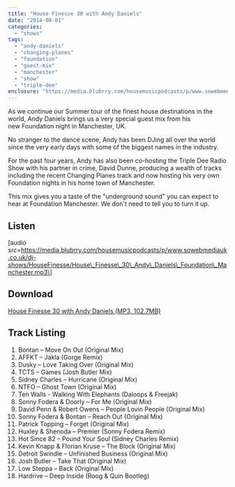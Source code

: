 ```yaml
---
title: "House Finesse 30 with Andy Daniels"
date: "2014-08-01"
categories: 
  - "shows"
tags: 
  - "andy-daniels"
  - "changing-planes"
  - "foundation"
  - "guest-mix"
  - "manchester"
  - "show"
  - "triple-dee"
enclosure: "https://media.blubrry.com/housemusicpodcasts/p/www.sowebmediauk.co.uk/dj-shows/HouseFinesse/House_Finesse_30_Andy_Daniels_Foundation_Manchester.mp3 0 audio/mpeg "
---
```


As we continue our Summer tour of the finest house destinations in the world, Andy Daniels brings us a very special guest mix from his new Foundation night in Manchester, UK.

No stranger to the dance scene, Andy has been DJing all over the world since the very early days with some of the biggest names in the industry.

For the past four years, Andy has also been co-hosting the Triple Dee Radio Show with his partner in crime, David Dunne, producing a wealth of tracks including the recent Changing Planes track and now hosting his very own Foundation nights in his home town of Manchester.

This mix gives you a taste of the "underground sound" you can expect to hear at Foundation Manchester. We don't need to tell you to turn it up.

## Listen

\[audio src=https://media.blubrry.com/housemusicpodcasts/p/www.sowebmediauk.co.uk/dj-shows/HouseFinesse/House\_Finesse\_30\_Andy\_Daniels\_Foundation\_Manchester.mp3\]

## Download

[House Finesse 30 with Andy Daniels (MP3, 102.7MB)](https://media.blubrry.com/housemusicpodcasts/p/www.sowebmediauk.co.uk/dj-shows/HouseFinesse/House_Finesse_30_Andy_Daniels_Foundation_Manchester.mp3)

## Track Listing

1. Bontan – Move On Out (Original Mix)
2. AFFKT – Jakla (Gorge Remix)
3. Dusky – Love Taking Over (Original Mix)
4. TCTS – Games (Josh Butler Mix)
5. Sidney Charles – Hurricane (Original Mix)
6. NTFO – Ghost Town (Original Mix)
7. Ten Walls - Walking With Elephants (Daloops & Freejak)
8. Sonny Fodera & Doorly – For Me (Original Mix)
9. David Penn & Robert Owens – People Lovin People (Original Mix)
10. Sonny Fodera & Bontan – Reach Out (Original Mix)
11. Patrick Topping – Forget (Original Mix)
12. Huxley & Shenoda – Premier (Sonny Fodera Remix)
13. Hot Since 82 – Pound Your Soul (Sidney Charles Remix)
14. Kevin Knapp & Florian Kruse – The Block (Original Mix)
15. Detroit Swindle – Unfinished Business (Original Mix)
16. Josh Butler – Take That (Original Mix)
17. Low Steppa – Back (Original Mix)
18. Hardrive – Deep Inside (Roog & Quin Bootleg)

